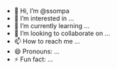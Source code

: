 - 👋 Hi, I’m @ssompa
- 👀 I’m interested in ...
- 🌱 I’m currently learning ...
- 💞️ I’m looking to collaborate on ...
- 📫 How to reach me ...
- 😄 Pronouns: ...
- ⚡ Fun fact: ...

<!---
ssompa/ssompa is a ✨ special ✨ repository because its `README.md` (this file) appears on your GitHub profile.
You can click the Preview link to take a look at your changes.
--->

